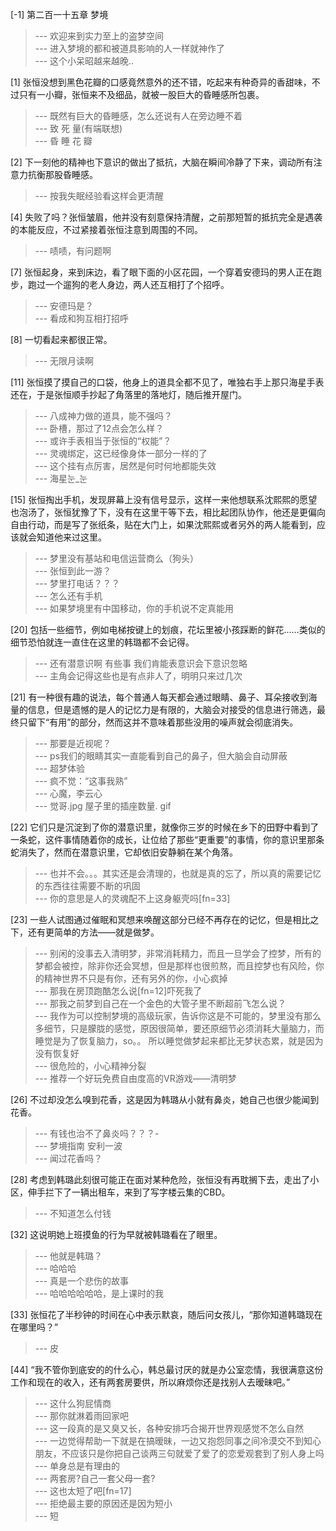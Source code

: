 
[-1] 第二百一十五章 梦境
>--- 欢迎来到实力至上的盗梦空间<br>
>--- 进入梦境的都和被道具影响的人一样就神作了<br>
>--- 这个小呆昭越来越晚..<br>

[1] 张恒没想到黑色花瓣的口感竟然意外的还不错，吃起来有种奇异的香甜味，不过只有一小瓣，张恒来不及细品，就被一股巨大的昏睡感所包裹。
>--- 既然有巨大的昏睡感，怎么还说有人在旁边睡不着<br>
>--- 致 死 量(有端联想)<br>
>--- 昏 睡 花 瓣<br>

[2] 下一刻他的精神也下意识的做出了抵抗，大脑在瞬间冷静了下来，调动所有注意力抗衡那股昏睡感。
>--- 按我失眠经验看这样会更清醒<br>

[4] 失败了吗？张恒皱眉，他并没有刻意保持清醒，之前那短暂的抵抗完全是遇袭的本能反应，不过紧接着张恒注意到周围的不同。
>--- 啧啧，有问题啊<br>

[7] 张恒起身，来到床边，看了眼下面的小区花园，一个穿着安德玛的男人正在跑步，跑过一个遛狗的老人身边，两人还互相打了个招呼。
>--- 安德玛是？<br>
>--- 看成和狗互相打招呼<br>

[8] 一切看起来都很正常。
>--- 无限月读啊<br>

[11] 张恒摸了摸自己的口袋，他身上的道具全都不见了，唯独右手上那只海星手表还在，于是张恒顺手抄起了角落里的落地灯，随后推开屋门。
>--- 八成神力做的道具，能不强吗？<br>
>--- 卧槽，那过了12点会怎么样？<br>
>--- 或许手表相当于张恒的“权能”？<br>
>--- 灵魂绑定，这已经像身体一部分一样的了<br>
>--- 这个挂有点厉害，居然是何时何地都能失效<br>
>--- 海星눈_눈<br>

[15] 张恒掏出手机，发现屏幕上没有信号显示，这样一来他想联系沈熙熙的愿望也泡汤了，张恒犹豫了下，没有在这里干等下去，相比起团队协作，他还是更偏向自由行动，而是写了张纸条，贴在大门上，如果沈熙熙或者另外的两人能看到，应该就会知道他来过这里。
>--- 梦里没有基站和电信运营商么（狗头）<br>
>--- 张恒到此一游？<br>
>--- 梦里打电话？？？<br>
>--- 怎么还有手机<br>
>--- 如果梦境里有中国移动，你的手机说不定真能用<br>

[20] 包括一些细节，例如电梯按键上的划痕，花坛里被小孩踩断的鲜花……类似的细节恐怕就连一直住在这里的韩璐都不会记得。
>--- 还有潜意识啊  有些事 我们肯能表意识会下意识忽略<br>
>--- 主角会记得这些也是有点非人了，明明只来过几次<br>

[21] 有一种很有趣的说法，每个普通人每天都会通过眼睛、鼻子、耳朵接收到海量的信息，但是遗憾的是人的记忆力是有限的，大脑会对接受的信息进行筛选，最终只留下“有用”的部分，然而这并不意味着那些没用的噪声就会彻底消失。
>--- 那要是近视呢？<br>
>--- ps我们的眼睛其实一直能看到自己的鼻子，但大脑会自动屏蔽<br>
>--- 超梦体验<br>
>--- 疯不觉：“这事我熟”<br>
>--- 心魔，李云心<br>
>--- 觉哥.jpg
屋子里的插座数量. gif<br>

[22] 它们只是沉淀到了你的潜意识里，就像你三岁的时候在乡下的田野中看到了一条蛇，这件事情随着你的成长，让位给了那些“更重要”的事情，你的意识里那条蛇消失了，然而在潜意识里，它却依旧安静躺在某个角落。
>--- 也并不会。。。其实还是会清理的，也就是真的忘了，所以真的需要记忆的东西往往需要不断的巩固<br>
>--- 你的意思是人的灵魂配不上这身躯壳吗[fn=33]<br>

[23] 一些人试图通过催眠和冥想来唤醒这部分已经不再存在的记忆，但是相比之下，还有更简单的方法——就是做梦。
>--- 别闲的没事去入清明梦，非常消耗精力，而且一旦学会了控梦，所有的梦都会被控，除非你还会冥想，但是那样也很煎熬，而且控梦也有风险，你的精神世界不只是有你，还有另外的你，小心疯掉<br>
>--- 那我在房顶跑酷怎么说[fn=12]吓死我了<br>
>--- 那我之前梦到自己在一个金色的大管子里不断超前飞怎么说？<br>
>--- 我作为可以控制梦境的高级玩家，告诉你这是不可能的，梦里没有那么多细节，只是朦胧的感觉，原因很简单，要还原细节必须消耗大量脑力，而睡觉是为了恢复脑力，so。。
所以睡觉做梦起来都比无梦状态累，就是因为没有恢复好<br>
>--- 很危险的，小心精神分裂<br>
>--- 推荐一个好玩免费自由度高的VR游戏——清明梦<br>

[26] 不过却没怎么嗅到花香，这是因为韩璐从小就有鼻炎，她自己也很少能闻到花香。
>--- 有钱也治不了鼻炎吗？？？-<br>
>--- 梦境指南 安利一波<br>
>--- 闻过花香吗？<br>

[28] 考虑到韩璐此刻很可能正在面对某种危险，张恒没有再耽搁下去，走出了小区，伸手拦下了一辆出租车，来到了写字楼云集的CBD。
>--- 不知道怎么付钱<br>

[32] 这说明她上班摸鱼的行为早就被韩璐看在了眼里。
>--- 他就是韩璐？<br>
>--- 哈哈哈<br>
>--- 真是一个悲伤的故事<br>
>--- 哈哈哈哈哈哈，是上课时的我<br>

[33] 张恒花了半秒钟的时间在心中表示默哀，随后问女孩儿，“那你知道韩璐现在在哪里吗？”
>--- 皮<br>

[44] “我不管你到底安的的什么心，韩总最讨厌的就是办公室恋情，我很满意这份工作和现在的收入，还有两套房要供，所以麻烦你还是找别人去暧昧吧。”
>--- 这什么狗屁情商<br>
>--- 那你就淋着雨回家吧<br>
>--- 这一段真的是又臭又长，各种安排巧合揭开世界观感觉不怎么自然<br>
>--- 一边觉得帮助一下就是在搞暧昧，一边又抱怨同事之间冷漠交不到知心朋友，不应该只是你把自己谈两三句就爱了爱了的恋爱观套到了别人身上吗<br>
>--- 单身总是有理由的<br>
>--- 两套房?自己一套父母一套?<br>
>--- 这也太短了吧[fn=17]<br>
>--- 拒绝最主要的原因还是因为短小<br>
>--- 短<br>
